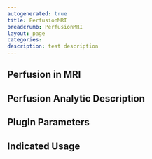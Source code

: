```yaml
---
autogenerated: true
title: PerfusionMRI
breadcrumb: PerfusionMRI
layout: page
categories: 
description: test description
---
```


Perfusion in MRI
----------------

Perfusion Analytic Description
------------------------------

PlugIn Parameters
-----------------

Indicated Usage
---------------
